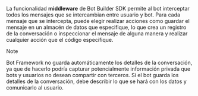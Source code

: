 La funcionalidad **middleware** de Bot Builder SDK permite al bot interceptar todos los mensajes que se intercambian entre usuario y bot. Para cada mensaje que se intercepta, puede elegir realizar acciones como guardar el mensaje en un almacén de datos que especifique, lo que crea un registro de la conversación o inspeccionar el mensaje de alguna manera y realizar cualquier acción que el código especifique. 

> [!NOTE]
> Bot Framework no guarda automáticamente los detalles de la conversación, ya que de hacerlo podría capturar potencialmente información privada que bots y usuarios no desean compartir con terceros. Si el bot guarda los detalles de la conversación, debe describir lo que se hará con los datos y comunicarlo al usuario.